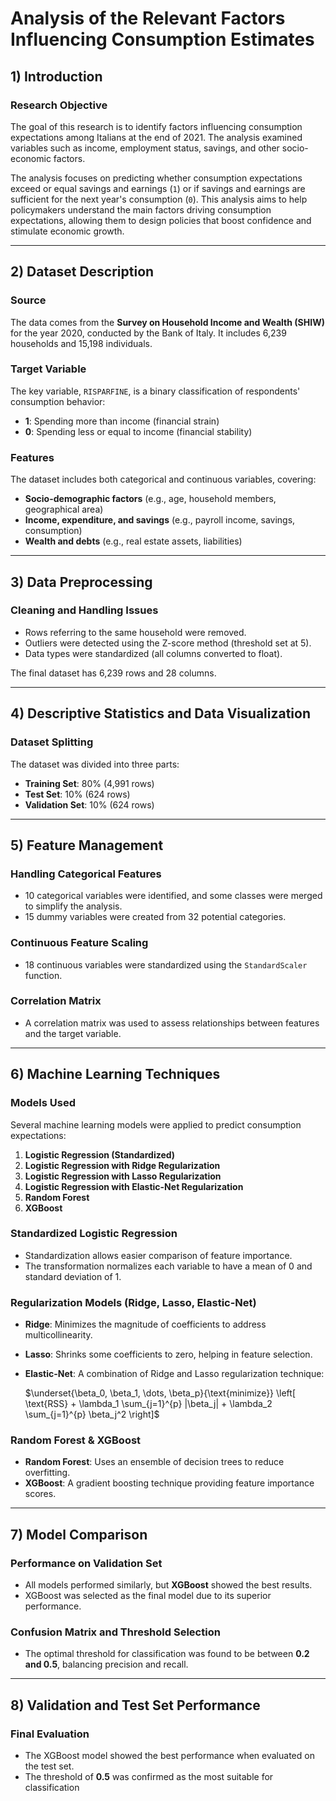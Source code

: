 # Analysis of the Relevant Factors Influencing Consumption Estimates

## 1) Introduction

### Research Objective
The goal of this research is to identify factors influencing consumption expectations among Italians at the end of 2021. The analysis examined variables such as income, employment status, savings, and other socio-economic factors.

The analysis focuses on predicting whether consumption expectations exceed or equal savings and earnings (`1`) or if savings and earnings are sufficient for the next year's consumption (`0`). This analysis aims to help policymakers understand the main factors driving consumption expectations, allowing them to design policies that boost confidence and stimulate economic growth.

---

## 2) Dataset Description

### Source
The data comes from the **Survey on Household Income and Wealth (SHIW)** for the year 2020, conducted by the Bank of Italy. It includes 6,239 households and 15,198 individuals.

### Target Variable
The key variable, `RISPARFINE`, is a binary classification of respondents' consumption behavior:
- **1**: Spending more than income (financial strain)
- **0**: Spending less or equal to income (financial stability)

### Features
The dataset includes both categorical and continuous variables, covering:
- **Socio-demographic factors** (e.g., age, household members, geographical area)
- **Income, expenditure, and savings** (e.g., payroll income, savings, consumption)
- **Wealth and debts** (e.g., real estate assets, liabilities)

---

## 3) Data Preprocessing

### Cleaning and Handling Issues
- Rows referring to the same household were removed.
- Outliers were detected using the Z-score method (threshold set at 5).
- Data types were standardized (all columns converted to float).

The final dataset has 6,239 rows and 28 columns.

---

## 4) Descriptive Statistics and Data Visualization

### Dataset Splitting
The dataset was divided into three parts:
- **Training Set**: 80% (4,991 rows)
- **Test Set**: 10% (624 rows)
- **Validation Set**: 10% (624 rows)

---

## 5) Feature Management

### Handling Categorical Features
- 10 categorical variables were identified, and some classes were merged to simplify the analysis.
- 15 dummy variables were created from 32 potential categories.

### Continuous Feature Scaling
- 18 continuous variables were standardized using the `StandardScaler` function.

### Correlation Matrix
- A correlation matrix was used to assess relationships between features and the target variable.

---

## 6) Machine Learning Techniques

### Models Used
Several machine learning models were applied to predict consumption expectations:
1. **Logistic Regression (Standardized)**  
2. **Logistic Regression with Ridge Regularization**  
3. **Logistic Regression with Lasso Regularization**  
4. **Logistic Regression with Elastic-Net Regularization**  
5. **Random Forest**  
6. **XGBoost**

### Standardized Logistic Regression
- Standardization allows easier comparison of feature importance.
- The transformation normalizes each variable to have a mean of 0 and standard deviation of 1.

### Regularization Models (Ridge, Lasso, Elastic-Net)
- **Ridge**: Minimizes the magnitude of coefficients to address multicollinearity.
- **Lasso**: Shrinks some coefficients to zero, helping in feature selection.
- **Elastic-Net**: A combination of Ridge and Lasso regularization technique:

  $\underset{\beta_0, \beta_1, \dots, \beta_p}{\text{minimize}} \left[ \text{RSS} + \lambda_1 \sum_{j=1}^{p} |\beta_j| + \lambda_2 \sum_{j=1}^{p} \beta_j^2 \right]$

### Random Forest & XGBoost
- **Random Forest**: Uses an ensemble of decision trees to reduce overfitting.
- **XGBoost**: A gradient boosting technique providing feature importance scores.

---

## 7) Model Comparison

### Performance on Validation Set
- All models performed similarly, but **XGBoost** showed the best results.
- XGBoost was selected as the final model due to its superior performance.

### Confusion Matrix and Threshold Selection
- The optimal threshold for classification was found to be between **0.2 and 0.5**, balancing precision and recall.

---

## 8) Validation and Test Set Performance

### Final Evaluation
- The XGBoost model showed the best performance when evaluated on the test set.
- The threshold of **0.5** was confirmed as the most suitable for classification
